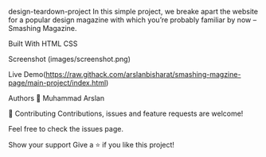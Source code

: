 design-teardown-project
In this simple project, we breake apart the website for a popular design magazine with which you’re probably familiar by now – Smashing Magazine.

Built With
HTML
CSS

Screenshot (images/screenshot.png)

Live Demo(https://raw.githack.com/arslanbisharat/smashing-magzine-page/main-project/index.html)

Authors
👤 Muhammad Arslan


🤝 Contributing
Contributions, issues and feature requests are welcome!

Feel free to check the issues page.

Show your support
Give a ⭐️ if you like this project!
